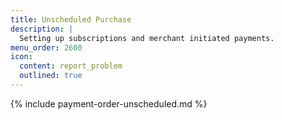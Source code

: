 ```yaml
---
title: Unscheduled Purchase
description: |
  Setting up subscriptions and merchant initiated payments.
menu_order: 2600
icon:
  content: report_problem
  outlined: true
---
```


{% include payment-order-unscheduled.md %}
